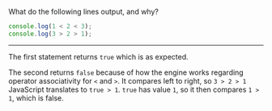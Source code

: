 What do the following lines output, and why?

```js
console.log(1 < 2 < 3);
console.log(3 > 2 > 1);
```

---

The first statement returns `true` which is as expected.

The second returns `false` because of how the engine works regarding operator associativity for `<` and `>`. It compares left to right, so `3 > 2 > 1` JavaScript translates to `true > 1`. `true` has value `1`, so it then compares `1 > 1`, which is false.